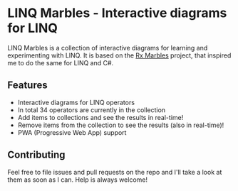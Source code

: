 # LINQ Marbles - Interactive diagrams for LINQ

LINQ Marbles is a collection of interactive diagrams for learning and experimenting with LINQ.
It is based on the [Rx Marbles](http://rxmarbles.com/) project, that inspired me to do the same for LINQ and C#.

## Features
- Interactive diagrams for LINQ operators
- In total 34 operators are currently in the collection
- Add items to collections and see the results in real-time!
- Remove items from the collection to see the results (also in real-time)!
- PWA (Progressive Web App) support

## Contributing
Feel free to file issues and pull requests on the repo and I'll take a look at them as soon as I can. Help is always welcome!

